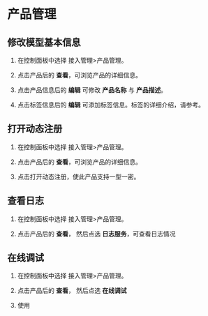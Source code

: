 # 产品管理



## 修改模型基本信息
1. 在控制面板中选择 接入管理>产品管理。

2. 点击产品后的 **查看**，可浏览产品的详细信息。

3. 点击产品信息后的 **编辑** 可修改 **产品名称** 与 **产品描述**。

4. 点击标签信息后的 **编辑**
可添加标签信息。标签的详细介绍，请参考。



## 打开动态注册

1. 在控制面板中选择 接入管理>产品管理。

2. 点击产品后的 **查看**，可浏览产品的详细信息。

3. 点击打开动态注册，使此产品支持一型一密。




## 查看日志
1. 在控制面板中选择 接入管理>产品管理。

2. 点击产品后的 **查看**， 然后点选 **日志服务**，可查看日志情况


## 在线调试
1. 在控制面板中选择 接入管理>产品管理。

2. 点击产品后的 **查看**， 然后点选 **在线调试**

3. 使用
